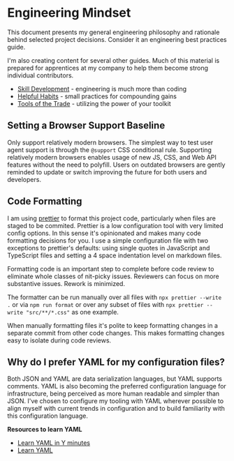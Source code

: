 # Engineering Mindset

This document presents my general engineering philosophy and rationale behind selected project decisions. Consider it an engineering best practices guide.

I'm also creating content for several other guides. Much of this material is prepared for apprentices at my company to help them become strong individual contributors.

-   [Skill Development](./docs/skill-development.md) - engineering is much more than coding
-   [Helpful Habits](./docs/helpful-habits.md) - small practices for compounding gains
-   [Tools of the Trade](./docs/tools-of-trade.md) - utilizing the power of your toolkit

## Setting a Browser Support Baseline

Only support relatively modern browsers. The simplest way to test user agent support is through the `@support` CSS conditional rule. Supporting relatively modern browsers enables usage of new JS, CSS, and Web API features without the need to polyfill. Users on outdated browsers are gently reminded to update or switch improving the future for both users and developers.

## Code Formatting

I am using [prettier](https://prettier.io) to format this project code, particularly when files are staged to be commited. Prettier is a low configuration tool with very limited config options. In this sense it's opinionated and makes many code formatting decisions for you. I use a simple configuration file with two exceptions to prettier's defaults: using single quotes in JavaScript and TypeScript files and setting a 4 space indentation level on markdown files.

Formatting code is an important step to complete before code review to eliminate whole classes of nit-picky issues. Reviewers can focus on more substantive issues. Rework is minimized.

The formatter can be run manually over all files with `npx prettier --write .` or via `npm run format` or over any subset of files with `npx prettier --write "src/**/*.css"` as one example.

When manually formatting files it's polite to keep formatting changes in a separate commit from other code changes. This makes formatting changes easy to isolate during code reviews.

## Why do I prefer YAML for my configuration files?

Both JSON and YAML are data serialization languages, but YAML supports comments. YAML is also becoming the preferred configuration language for infrastructure, being perceived as more human readable and simpler than JSON. I've chosen to configure my tooling with YAML wherever possible to align myself with current trends in configuration and to build familiarity with this configuration language.

**Resources to learn YAML**

-   [Learn YAML in Y minutes](https://learnxinyminutes.com/docs/yaml/)
-   [Learn YAML](https://www.yaml.info/learn/index.html)
